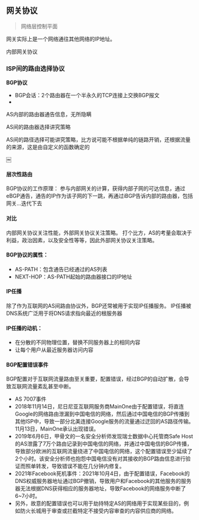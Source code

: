 ## 网关协议
> 网络层控制平面

网关实际上是一个网络通往其他网络的IP地址。

内部网关协议



### ISP间的路由选择协议

**BGP协议**

* BGP会话：2个路由器在一个半永久的TCP连接上交换BGP报文
*


AS内部的路由器通告信息，无所隐瞒

AS间的路由器选择讲究策略

AS间的路径选择可能讲究策略，比方说可能不根据单纯的链路开销，还根据流量的来源，这是由自定义的函数确定的

￼

#### 层次性路由

BGP协议的工作原理：
参与内部网关的计算，获得内部子网的可达信息，通过eBGP通告，通告的IP作为该子网的下一跳，再通过iBGP告诉内部的路由器，包括网关…迭代下去



#### 对比
内部网关协议关注性能，外部网关协议关注策略。
打个比方，AS的考量会取决于利益，政治因素，以及安全性等等，因此外部网关协议关注策略。

#### BGP协议的属性：
- AS-PATH：包含通告已经通过的AS列表
- NEXT-HOP：AS-PATH起始的路由器接口的IP地址

#### IP任播
除了作为互联网的AS间路由协议外，BGP还常被用于实现IP任播服务。
IP任播被DNS系统广泛用于将DNS请求指向最近的根服务器

#### IP任播的动机：
- 在分散的不同物理位置，替换不同服务器上的相同内容
- 让每个用户从最近服务器访问内容

#### BGP配置错误事件
BGP配置对于互联网流量路由至关重要，配置错误，经过BGP的自动扩散，会导致互联网流量紊乱甚至中断。

- AS 7007事件
- 2018年11月14日，尼日尼亚互联网服务商MainOne由于配置错误，将直连Google的网络路由泄漏到中国电信的网络，然后通过中国电信的BGP传播到其他ISP中，导致一部分北美连接Google服务的流量通过迂回的AS路径传输。11月13日，MainOne承认出现错误。
- 2019年6月6日，甲骨文的一名安全分析师发现瑞士数据中心托管商Safe Host的AS泄露了7万个路由记录到中国电信的网络，并通过中国电信的BGP传播，导致部分欧洲的互联网流量绕进了中国电信的网络，这个配置错误至少延续了2个小时。该安全分析师也抱怨中国电信没有对其接收的BGP路由信息进行验证而照单转发，导致错误不能在几分钟内修复。
- 2021年Facebook死机事件：2021年10月4日，由于配置错误，Facebook的DNS权威服务器地址通过BGP撤销，导致用户和Facebook的其他服务的服务器无法根据DNS获得相应的服务器地址，导致Facebook的网络服务中断了6~7小时。
- 另外，故意的配置错误也可以用于劫持特定AS的网络用于实现某些目的，例如防火长城用于审查或拦截特定不接受内容审查的内容供应商的网络。